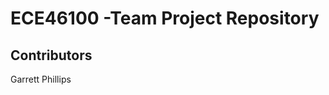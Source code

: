 <html lang="en">
<head>
<meta charset="UTF-8">
<meta name="viewport" content="width=device-width, initial-scale=1.0">
</head>

<body>
<h1>ECE46100 -Team Project Repository</h1>
<h2>Contributors</h2>
<p>Garrett Phillips</p>

</body>
